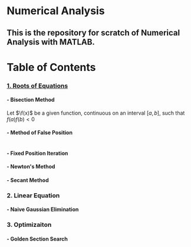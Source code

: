# Numerical Analysis

## This is the repository for scratch of Numerical Analysis with MATLAB.

# Table of Contents


### [1. Roots of Equations](https://github.com/JunhyunB/Numerical-Analysis/blob/master/Roots%20of%20Equations/README.md)
#### - Bisection Method  
Let $\f(x)$ be a given function, continuous on an interval $[a,b]$, such that $f(a)f(b)<0$
#### - Method of False Position  
```
```

#### - Fixed Position Iteration  

#### - Newton's Method  

#### - Secant Method  


### 2. Linear Equation  
#### - Naive Gaussian Elimination

### 3. Optimizaiton  
#### - Golden Section Search